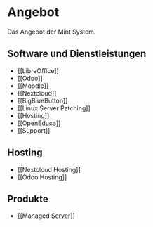 # Angebot
Das Angebot der Mint System.

## Software und Dienstleistungen
* [[LibreOffice]]  
* [[Odoo]]  
* [[Moodle]]  
* [[Nextcloud]]  
* [[BigBlueButton]]  
* [[Linux Server Patching]]  
* [[Hosting]]  
* [[OpenEduca]]  
* [[Support]]

## Hosting

* [[Nextcloud Hosting]]  
* [[Odoo Hosting]]  

## Produkte
* [[Managed Server]]